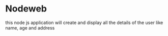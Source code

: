 # Nodeweb
this node js application will create and display all the details of the user like name, age and address
